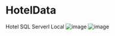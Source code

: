 # HotelData
Hotel SQL Serverl Local
![image](https://user-images.githubusercontent.com/122791618/212744731-030ac8eb-bdf0-4827-8bab-1e4ce212e4fd.png)
![image](https://user-images.githubusercontent.com/122791618/216033884-0b8e93d7-058b-43f9-b954-e914b71c11b4.png)
